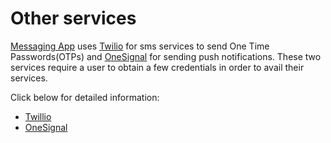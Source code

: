 # Other services

[Messaging App](http://market.nativebase.io/view/react-native-messaging-app-with-backend) uses [Twilio](https://www.twilio.com/) for sms services to send One Time Passwords(OTPs) and [OneSignal](https://onesignal.com/) for sending push notifications. These two services require a user to obtain a few credentials in order to avail their services.

Click below for detailed information:
* [Twillio](twillio.md)
* [OneSignal](onesignal.md)
